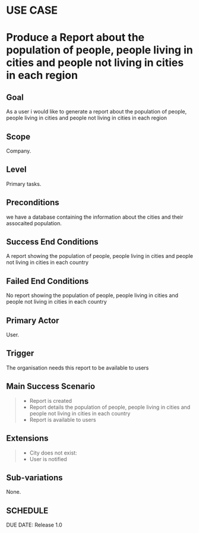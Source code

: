 # USE CASE 
# Produce a Report about the population of people, people living in cities and people not living in cities in each region

## Goal
As a user i would like to generate a report about the population of people, people living in cities and people not living in cities in each region
## Scope
Company.

## Level
Primary tasks.

## Preconditions
we have a database containing the information about the cities and their assocaited population.


## Success End Conditions

A report showing the population of people, people living in cities and people not living in cities in each country

## Failed End Conditions

No report showing the population of people, people living in cities and people not living in cities in each country

## Primary Actor

User.

## Trigger
The organisation needs this report to be available to users

## Main Success Scenario

>- Report is created
>- Report details the population of people, people living in cities and people not living in cities in each country
>- Report is available to users

## Extensions

>- City does not exist:
>- User is notified

## Sub-variations

None.

## SCHEDULE

DUE DATE: Release 1.0
